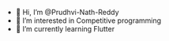 - 👋 Hi, I’m @Prudhvi-Nath-Reddy
- 👀 I’m interested in Competitive programming
- 🌱 I’m currently learning Flutter
<!-- - 💞️ I’m looking to collaborate on ... -->
<!-- - 📫 How to reach me ... -->

<!---
Prudhvi-Nath-Reddy/Prudhvi-Nath-Reddy is a ✨ special ✨ repository because its `README.md` (this file) appears on your GitHub profile.
You can click the Preview link to take a look at your changes.
--->
